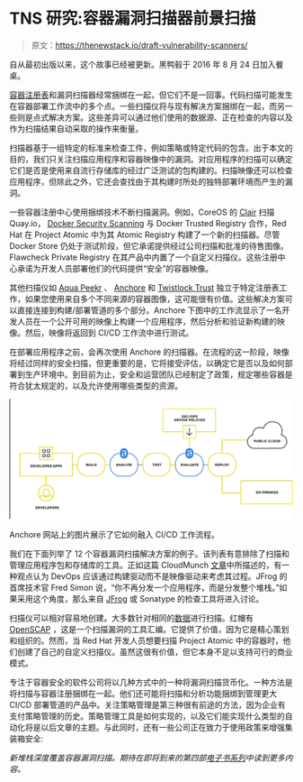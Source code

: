 # TNS 研究:容器漏洞扫描器前景扫描

> 原文：<https://thenewstack.io/draft-vulnerability-scanners/>

自从最初出版以来，这个故事已经被更新。黑鸭毂于 2016 年 8 月 24 日加入餐桌。

[容器注册表](https://thenewstack.io/tns-research-defining-container-registries/)和漏洞扫描器经常捆绑在一起，但它们不是一回事。代码扫描可能发生在容器部署工作流中的多个点。一些扫描仪将与现有解决方案捆绑在一起，而另一些则是点式解决方案。这些差异可以通过他们使用的数据源、正在检查的内容以及作为扫描结果自动采取的操作来衡量。

扫描器基于一组特定的标准来检查工件，例如策略或特定代码的包含。出于本文的目的，我们只关注扫描应用程序和容器映像中的漏洞。对应用程序的扫描可以确定它们是否是使用来自流行存储库的经过广泛测试的包构建的。扫描映像还可以检查应用程序，但除此之外，它还会查找由于其构建时所处的独特部署环境而产生的漏洞。

一些容器注册中心使用捆绑技术不断扫描漏洞。例如，CoreOS 的 [Clair](https://github.com/coreos/clair) 扫描 Quay.io， [Docker Security Scanning](https://thenewstack.io/docker-launches-vulnerability-scanner-containers/) 与 Docker Trusted Registry 合作，Red Hat 在 Project Atomic 中为其 Atomic Registry 构建了一个新的扫描器。尽管 Docker Store 仍处于测试阶段，但它承诺提供经过公司扫描和批准的待售图像。Flawcheck Private Registry 在其产品中内置了一个自定义扫描仪。这些注册中心承诺为开发人员部署他们的代码提供“安全”的容器映像。

其他扫描仪如 [Aqua Peekr](https://www.aquasec.com/products/aqua-peekr/) 、 [Anchore](http://anchore.com/) 和 [Twistlock Trust](https://www.twistlock.com/trust/) 独立于特定注册表工作，如果您使用来自多个不同来源的容器图像，这可能很有价值。这些解决方案可以直接连接到构建/部署管道的多个部分。Anchore 下图中的工作流显示了一名开发人员在一个公开可用的映像上构建一个应用程序，然后分析和验证新构建的映像。然后，映像将返回到 CI/CD 工作流中进行测试。

在部署应用程序之前，会再次使用 Anchore 的扫描器。在流程的这一阶段，映像将经过同样的安全扫描，但更重要的是，它将接受评估，以确定它是否以及如何部署到生产环境中。到目前为止，安全和运营团队已经制定了政策，规定哪些容器是符合犹太规定的，以及允许使用哪些类型的资源。

![](img/d64f1855e1d888f7dfed7562f0294763.png)

Anchore 网站上的图片展示了它如何融入 CI/CD 工作流程。

我们在下面列举了 12 个容器漏洞扫描解决方案的例子。该列表有意排除了扫描和管理应用程序包和存储库的工具。正如这篇 CloudMunch [文章](http://www.cloudmunch.com/devops-debates-image-driven-or-build-driven-delivery/)中所描述的，有一种观点认为 DevOps 应该通过构建驱动而不是映像驱动来考虑其过程。JFrog 的首席技术官 Fred Simon 说，“你不再分发一个应用程序，而是分发整个堆栈。”如果采用这个角度，那么来自 [JFrog](https://thenewstack.io/new-jfrog-workload-inspection-tool-points-post-container-world/) 或 Sonatype 的检查工具将进入讨论。

扫描仪可以相对容易地创建。大多数针对相同的[数据](https://nvd.nist.gov/home.cfm)进行扫描。红帽有 [OpenSCAP](https://www.open-scap.org) ，这是一个扫描漏洞的工具汇编。它提供了价值，因为它是精心策划和组织的。然而，当 Red Hat 开发人员想要扫描 Project Atomic 中的容器时，他们创建了自己的自定义扫描仪。虽然这很有价值，但它本身不足以支持可行的商业模式。

专注于容器安全的软件公司将以几种方式中的一种将漏洞扫描货币化。一种方法是将扫描与容器注册捆绑在一起。他们还可能将扫描和分析功能捆绑到管理更大 CI/CD 部署管道的产品中。关注策略管理是第三种很有前途的方法，因为企业有支付策略管理的历史。策略管理工具是如何实现的，以及它们能实现什么类型的自动化将是以后文章的主题。与此同时，还有一些公司正在致力于使用政策来增强集装箱安全:

*新堆栈深度覆盖容器漏洞扫描。期待在即将到来的第四部[电子书系列](https://thenewstack.io/ebookseries/)中读到更多内容。*

<svg xmlns:xlink="http://www.w3.org/1999/xlink" viewBox="0 0 68 31" version="1.1"><title>Group</title> <desc>Created with Sketch.</desc></svg>